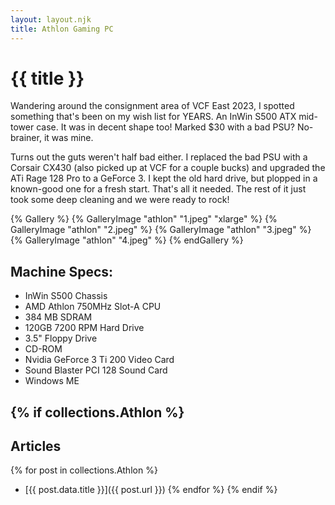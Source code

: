 ```yaml
---
layout: layout.njk
title: Athlon Gaming PC
---
```

# {{ title }}

Wandering around the consignment area of VCF East 2023, I spotted something that's been on my wish list for YEARS.
An InWin S500 ATX mid-tower case. It was in decent shape too! Marked $30 with a bad PSU? No-brainer, it was mine.

Turns out the guts weren't half bad either.
I replaced the bad PSU with a Corsair CX430 (also picked up at VCF for a couple bucks) and upgraded the ATi Rage 128 Pro to a GeForce 3.
I kept the old hard drive, but plopped in a known-good one for a fresh start. That's all it needed. The rest of it just took some deep cleaning and we were ready to rock!

{% Gallery %}
	{% GalleryImage "athlon" "1.jpeg" "xlarge" %}
	{% GalleryImage "athlon" "2.jpeg" %}
	{% GalleryImage "athlon" "3.jpeg" %}
	{% GalleryImage "athlon" "4.jpeg" %}
{% endGallery %}

## Machine Specs:
- InWin S500 Chassis
- AMD Athlon 750MHz Slot-A CPU
- 384 MB SDRAM
- 120GB 7200 RPM Hard Drive
- 3.5" Floppy Drive
- CD-ROM
- Nvidia GeForce 3 Ti 200 Video Card
- Sound Blaster PCI 128 Sound Card
- Windows ME

{% if collections.Athlon %}
---
## Articles
{% for post in collections.Athlon %}
- [{{ post.data.title }}]({{ post.url }})
{% endfor %}
{% endif %}